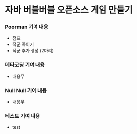 # 자바 버블버블 오픈소스 게임 만들기

### Poorman 기여 내용
- 점프
- 적군 죽이기
- 적군 추가 생성 (2마리)

### 메타코딩 기여 내용
- 내용무

### Null Null 기여 내용
- 내용무

### 테스트 기여 내용
- test